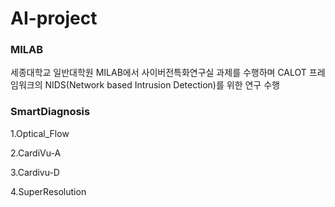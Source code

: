 <h1>AI-project</h1>

<h3>MILAB</h3>
<p>세종대학교 일반대학원 MILAB에서 사이버전특화연구실 과제를 수행하며 CALOT 프레임워크의 NIDS(Network based Intrusion Detection)를 위한 연구 수행</p>

<h3>SmartDiagnosis</h3>
 <p>1.Optical_Flow</p>
 <p>2.CardiVu-A</p>
 <p>3.Cardivu-D</p>
 <p>4.SuperResolution</p             
